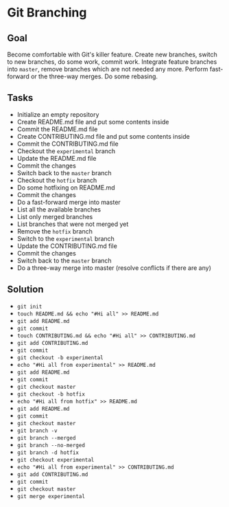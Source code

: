 Git Branching
=============

Goal
----

Become comfortable with Git's killer feature. Create new branches, 
switch to new branches, do some work, commit work. Integrate feature
branches into `master`, remove branches which are not needed any more.
Perform fast-forward or the three-way merges. Do some rebasing.

Tasks
-----

* Initialize an empty repository
* Create README.md file and put some contents inside
* Commit the README.md file
* Create CONTRIBUTING.md file and put some contents inside
* Commit the CONTRIBUTING.md file
* Checkout the `experimental` branch
* Update the README.md file
* Commit the changes
* Switch back to the `master` branch
* Checkout the `hotfix` branch
* Do some hotfixing on README.md
* Commit the changes
* Do a fast-forward merge into master
* List all the available branches
* List only merged branches
* List branches that were not merged yet
* Remove the `hotfix` branch
* Switch to the `experimental` branch
* Update the CONTRIBUTING.md file
* Commit the changes
* Switch back to the `master` branch
* Do a three-way merge into master (resolve conflicts if there are any)


Solution
--------

* `git init`
* `touch README.md && echo "#Hi all" >> README.md`
* `git add README.md`
* `git commit`
* `touch CONTRIBUTING.md && echo "#Hi all" >> CONTRIBUTING.md`
* `git add CONTRIBUTING.md`
* `git commit`
* `git checkout -b experimental`
* `echo "#Hi all from experimental" >> README.md`
* `git add README.md`
* `git commit`
* `git checkout master`
* `git checkout -b hotfix`
* `echo "#Hi all from hotfix" >> README.md`
* `git add README.md`
* `git commit`
* `git checkout master`
* `git branch -v`
* `git branch --merged`
* `git branch --no-merged`
* `git branch -d hotfix`
* `git checkout experimental`
* `echo "#Hi all from experimental" >> CONTRIBUTING.md`
* `git add CONTRIBUTING.md`
* `git commit`
* `git checkout master`
* `git merge experimental`


